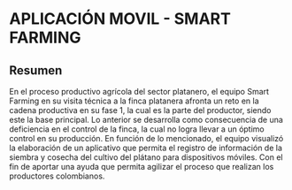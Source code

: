 # APLICACIÓN MOVIL - SMART FARMING
## Resumen
En el proceso productivo agrícola del sector platanero, el equipo Smart Farming en su visita técnica a la finca platanera afronta un reto en la cadena productiva 
en su fase 1, la cual es la parte del productor, siendo este la base principal. Lo anterior se desarrolla como consecuencia de una deficiencia en el control de la
finca, la cual no logra llevar a un óptimo control en su producción. En función de lo mencionado, el equipo visualizó la elaboración de un aplicativo que permita 
el registro de información de la siembra y cosecha del cultivo del plátano para dispositivos móviles. Con el fin de aportar una ayuda que permita agilizar el proceso
que realizan los productores colombianos. 
